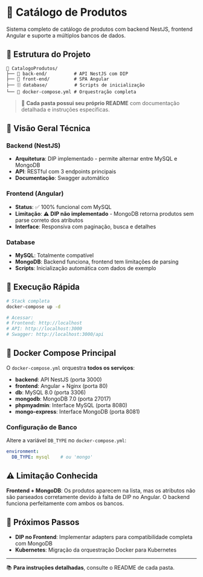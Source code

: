 # 🛒 Catálogo de Produtos

Sistema completo de catálogo de produtos com backend NestJS, frontend Angular e suporte a múltiplos bancos de dados.

## 📁 Estrutura do Projeto

```
📁 CatalogoProdutos/
├── 🚀 back-end/          # API NestJS com DIP
├── 🎨 front-end/         # SPA Angular
├── 🗄️ database/          # Scripts de inicialização
└── 🐳 docker-compose.yml # Orquestração completa
```

> 📖 **Cada pasta possui seu próprio README** com documentação detalhada e instruções específicas.

## 🔧 Visão Geral Técnica

### Backend (NestJS)
- **Arquitetura**: DIP implementado - permite alternar entre MySQL e MongoDB
- **API**: RESTful com 3 endpoints principais
- **Documentação**: Swagger automático

### Frontend (Angular)
- **Status**: ✅ 100% funcional com MySQL
- **Limitação**: ⚠️ **DIP não implementado** - MongoDB retorna produtos sem parse correto dos atributos
- **Interface**: Responsiva com paginação, busca e detalhes

### Database
- **MySQL**: Totalmente compatível
- **MongoDB**: Backend funciona, frontend tem limitações de parsing
- **Scripts**: Inicialização automática com dados de exemplo

## 🚀 Execução Rápida

```bash
# Stack completa
docker-compose up -d

# Acessar:
# Frontend: http://localhost
# API: http://localhost:3000
# Swagger: http://localhost:3000/api
```

## 🐳 Docker Compose Principal

O `docker-compose.yml` orquestra **todos os serviços**:

- **backend**: API NestJS (porta 3000)
- **frontend**: Angular + Nginx (porta 80)
- **db**: MySQL 8.0 (porta 3306)
- **mongodb**: MongoDB 7.0 (porta 27017)
- **phpmyadmin**: Interface MySQL (porta 8080)
- **mongo-express**: Interface MongoDB (porta 8081)

### Configuração de Banco

Altere a variável `DB_TYPE` no `docker-compose.yml`:

```yaml
environment:
  DB_TYPE: mysql    # ou 'mongo'
```

## ⚠️ Limitação Conhecida

**Frontend + MongoDB**: Os produtos aparecem na lista, mas os atributos não são parseados corretamente devido à falta de DIP no Angular. O backend funciona perfeitamente com ambos os bancos.

## 🎯 Próximos Passos

- **DIP no Frontend**: Implementar adapters para compatibilidade completa com MongoDB
- **Kubernetes**: Migração da orquestração Docker para Kubernetes

---

📚 **Para instruções detalhadas**, consulte o README de cada pasta.